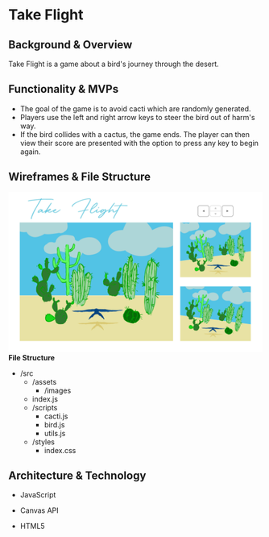 # Take Flight
**Background & Overview**
-
Take Flight is a game about a bird's journey through the desert.


**Functionality & MVPs**
---

 - The goal of the game is to avoid cacti which are randomly generated.
 - Players use the left and right arrow keys to steer the bird out of harm's way.
 - If the bird collides with a cactus, the game ends. The player can then view their score are presented with the option to press any key to begin again.

**Wireframes & File Structure**
---
![tf wireframe](https://github.com/chrisweeting/takeFlight/blob/main/src/assets/Take%20Flight.jpg?raw=true)
**File Structure**

 - /src
	 - /assets
		 - /images
	 - index.js
	 - /scripts
		 - cacti.js
		 - bird.js
		 - utils.js
	 - /styles
		 - index.css

**Architecture & Technology**
---

 - JavaScript

 - Canvas API
 - HTML5 

